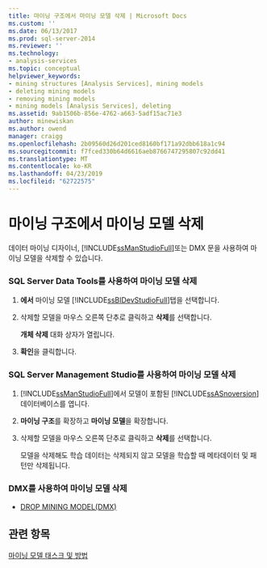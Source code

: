 ```yaml
---
title: 마이닝 구조에서 마이닝 모델 삭제 | Microsoft Docs
ms.custom: ''
ms.date: 06/13/2017
ms.prod: sql-server-2014
ms.reviewer: ''
ms.technology:
- analysis-services
ms.topic: conceptual
helpviewer_keywords:
- mining structures [Analysis Services], mining models
- deleting mining models
- removing mining models
- mining models [Analysis Services], deleting
ms.assetid: 9ab1506b-856e-4762-a663-5adf15ac71e3
author: minewiskan
ms.author: owend
manager: craigg
ms.openlocfilehash: 2b09560d26d201ced8160bf171a92dbb618a1c94
ms.sourcegitcommit: f7fced330b64d6616aeb8766747295807c92dd41
ms.translationtype: MT
ms.contentlocale: ko-KR
ms.lasthandoff: 04/23/2019
ms.locfileid: "62722575"
---
```

# <a name="delete-a-mining-model-from-a-mining-structure"></a>마이닝 구조에서 마이닝 모델 삭제
  데이터 마이닝 디자이너, [!INCLUDE[ssManStudioFull](../../includes/ssmanstudiofull-md.md)]또는 DMX 문을 사용하여 마이닝 모델을 삭제할 수 있습니다.  
  
### <a name="delete-a-mining-model-using-sql-server-data-tools"></a>SQL Server Data Tools를 사용하여 마이닝 모델 삭제  
  
1.  **에서** 마이닝 모델 [!INCLUDE[ssBIDevStudioFull](../../includes/ssbidevstudiofull-md.md)]탭을 선택합니다.  
  
2.  삭제할 모델을 마우스 오른쪽 단추로 클릭하고 **삭제**를 선택합니다.  
  
     **개체 삭제** 대화 상자가 열립니다.  
  
3.  **확인**을 클릭합니다.  
  
### <a name="delete-a-mining-model-using-sql-server-management-studio"></a>SQL Server Management Studio를 사용하여 마이닝 모델 삭제  
  
1.  [!INCLUDE[ssManStudioFull](../../includes/ssmanstudiofull-md.md)]에서 모델이 포함된 [!INCLUDE[ssASnoversion](../../includes/ssasnoversion-md.md)] 데이터베이스를 엽니다.  
  
2.  **마이닝 구조**를 확장하고 **마이닝 모델**을 확장합니다.  
  
3.  삭제할 모델을 마우스 오른쪽 단추로 클릭하고 **삭제**를 선택합니다.  
  
     모델을 삭제해도 학습 데이터는 삭제되지 않고 모델을 학습할 때 메타데이터 및 패턴만 삭제됩니다.  
  
### <a name="delete-a-mining-model-using-dmx"></a>DMX를 사용하여 마이닝 모델 삭제  
  
-   [DROP MINING MODEL&#40;DMX&#41;](/sql/dmx/drop-mining-model-dmx)  
  
## <a name="see-also"></a>관련 항목  
 [마이닝 모델 태스크 및 방법](mining-model-tasks-and-how-tos.md)  
  
  

